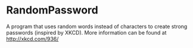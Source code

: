 # RandomPassword
A program that uses random words instead of characters to create strong passwords (inspired by XKCD). More information can be found at http://xkcd.com/936/

